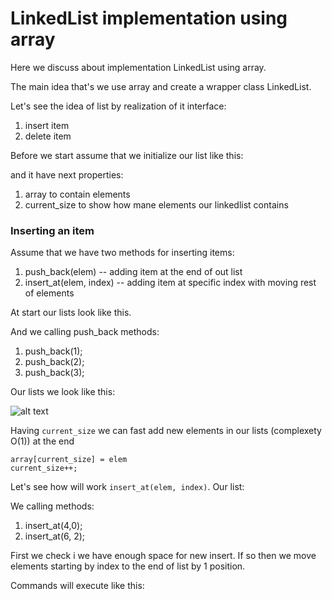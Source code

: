 # LinkedList implementation using array

Here we discuss about implementation LinkedList using array.

The main idea that's we use array and create a wrapper class LinkedList.

Let's see the idea of list by realization of it interface:
1. insert item
2. delete item

Before we start assume that we initialize our list like this:

and it have next properties:
1. array to contain elements
2. current_size to show how mane elements our linkedlist contains


### Inserting an item

Assume that we have two methods for inserting items:
1. push_back(elem) -- adding item at the end of out list
2. insert_at(elem, index) -- adding item at specific index with moving rest of elements

At start our lists look like this.

And we calling push_back methods:
1. push_back(1);
2. push_back(2);
3. push_back(3);

Our lists we look like this:

![alt text](https://github.com/edualexandrpirogov/abstract_data_structures_implementation/cpp_implementation/LinkedListArray/img/start.png?raw=true)

Having `current_size` we can fast add new elements in our lists (complexety O(1)) at the end 

```
array[current_size] = elem
current_size++;
```

Let's see how will work `insert_at(elem, index)`. 
Our list:

We calling methods:
1. insert_at(4,0);
2. insert_at(6, 2);

First we check i we have enough space for new insert. If so then we move elements starting by index to the end of list by 1 position.

Commands will execute like this:



